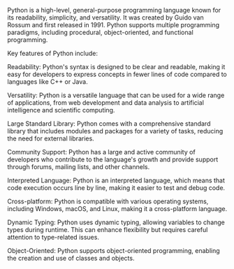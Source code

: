 Python is a high-level, general-purpose programming language known for its readability, simplicity, and versatility. It was created by Guido van Rossum and first released in 1991. Python supports multiple programming paradigms, including procedural, object-oriented, and functional programming.

Key features of Python include:

Readability: Python's syntax is designed to be clear and readable, making it easy for developers to express concepts in fewer lines of code compared to languages like C++ or Java.

Versatility: Python is a versatile language that can be used for a wide range of applications, from web development and data analysis to artificial intelligence and scientific computing.

Large Standard Library: Python comes with a comprehensive standard library that includes modules and packages for a variety of tasks, reducing the need for external libraries.

Community Support: Python has a large and active community of developers who contribute to the language's growth and provide support through forums, mailing lists, and other channels.

Interpreted Language: Python is an interpreted language, which means that code execution occurs line by line, making it easier to test and debug code.

Cross-platform: Python is compatible with various operating systems, including Windows, macOS, and Linux, making it a cross-platform language.

Dynamic Typing: Python uses dynamic typing, allowing variables to change types during runtime. This can enhance flexibility but requires careful attention to type-related issues.

Object-Oriented: Python supports object-oriented programming, enabling the creation and use of classes and objects.
